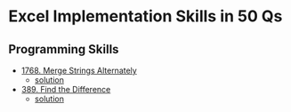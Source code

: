 # Excel Implementation Skills in 50 Qs
## Programming Skills
- [1768. Merge Strings Alternately](https://leetcode.com/problems/find-the-difference/description/)
  - [solution](https://github.com/rabbicse/problem-solving/blob/master/src/leetcode/Excel%20Implementation%20Skills%20in%2050%20Qs/solutions/1768.%20Merge%20Strings%20Alternately)
- [389. Find the Difference](https://leetcode.com/problems/merge-strings-alternately/description/)
  - [solution](https://github.com/rabbicse/problem-solving/tree/master/src/leetcode/Excel%20Implementation%20Skills%20in%2050%20Qs/solutions/389.%20Find%20the%20Difference)
